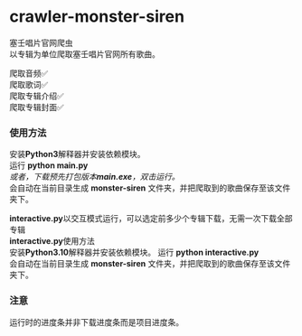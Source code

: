 # crawler-monster-siren
塞壬唱片官网爬虫  
以专辑为单位爬取塞壬唱片官网所有歌曲。  

爬取音频✅  
爬取歌词✅  
爬取专辑介绍✅  
爬取专辑封面✅  

### 使用方法
安装**Python3**解释器并安装依赖模块。  
运行 **python main.py**  
*或者，下载预先打包版本**main.exe**，双击运行。*  
会自动在当前目录生成 **monster-siren** 文件夹，并把爬取到的歌曲保存至该文件夹下。  

**interactive.py**以交互模式运行，可以选定前多少个专辑下载，无需一次下载全部专辑  
**interactive.py**使用方法  
安装**Python3.10**解释器并安装依赖模块。
运行 **python interactive.py**  
会自动在当前目录生成 **monster-siren** 文件夹，并把爬取到的歌曲保存至该文件夹下。 

### 注意  
运行时的进度条并非下载进度条而是项目进度条。
